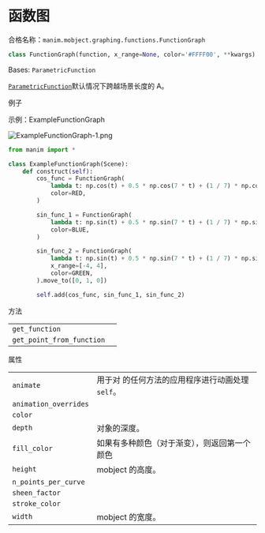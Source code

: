 # 函数图

合格名称：`manim.mobject.graphing.functions.FunctionGraph`


```py
class FunctionGraph(function, x_range=None, color='#FFFF00', **kwargs)
```

Bases: `ParametricFunction`

[`ParametricFunction`]()默认情况下跨越场景长度的 A。

例子

示例：ExampleFunctionGraph

![ExampleFunctionGraph-1.png](../../static/ExampleFunctionGraph-1.png)

```py
from manim import *

class ExampleFunctionGraph(Scene):
    def construct(self):
        cos_func = FunctionGraph(
            lambda t: np.cos(t) + 0.5 * np.cos(7 * t) + (1 / 7) * np.cos(14 * t),
            color=RED,
        )

        sin_func_1 = FunctionGraph(
            lambda t: np.sin(t) + 0.5 * np.sin(7 * t) + (1 / 7) * np.sin(14 * t),
            color=BLUE,
        )

        sin_func_2 = FunctionGraph(
            lambda t: np.sin(t) + 0.5 * np.sin(7 * t) + (1 / 7) * np.sin(14 * t),
            x_range=[-4, 4],
            color=GREEN,
        ).move_to([0, 1, 0])

        self.add(cos_func, sin_func_1, sin_func_2)
```


方法

|||
|-|-|
`get_function`|
`get_point_from_function`|


属性

|||
|-|-|
`animate`|用于对 的任何方法的应用程序进行动画处理`self`。
`animation_overrides`|
`color`|
`depth`|对象的深度。
`fill_color`|如果有多种颜色（对于渐变），则返回第一个颜色
`height`|mobject 的高度。
`n_points_per_curve`|
`sheen_factor`|
`stroke_color`|
`width`|mobject 的宽度。
